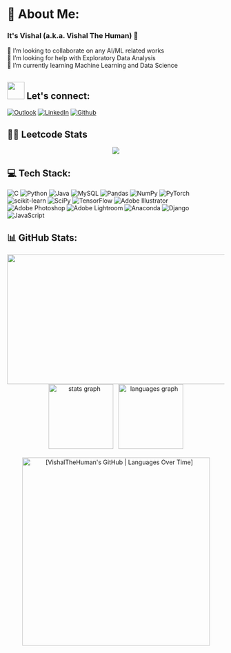 ###
# 💫 About Me:
### It's Vishal (a.k.a. Vishal The Human) 👋
👯 I’m looking to collaborate on any AI/ML related works<br>🤝 I’m looking for help with Exploratory Data Analysis<br>🌱 I’m currently learning Machine Learning and Data Science<br>

## <img src="https://media.giphy.com/media/LnQjpWaON8nhr21vNW/giphy.gif" width="40"> **Let's connect:** ️
[![Outlook](https://img.shields.io/badge/Microsoft_Outlook-0078D4?style=for-the-badge&logo=microsoft-outlook&logoColor=white)](mailto:vishalatmadurai@outlook.com)
[![LinkedIn](https://img.shields.io/badge/-LinkedIn-0077B5?style=for-the-badge&logo=LinkedIn&logoColor=white)](https://www.linkedin.com/in/vishalthehuman/)
[![Github](https://img.shields.io/badge/-Github-181717?style=for-the-badge&logo=Github&logoColor=white)](https://github.com/VishalTheHuman)


## 🧑‍💻 Leetcode Stats
<p align="center">
  <img  src="https://leetcard.jacoblin.cool/VishalTheHuman?theme=dark&font=ABeeZee&ext=heatmap"/>
</p>


## 💻 Tech Stack:
![C](https://img.shields.io/badge/c-%2300599C.svg?style=for-the-badge&logo=c&logoColor=white) ![Python](https://img.shields.io/badge/python-3670A0?style=for-the-badge&logo=python&logoColor=ffdd54) ![Java](https://img.shields.io/badge/java-%23ED8B00.svg?style=for-the-badge&logo=java&logoColor=white) ![MySQL](https://img.shields.io/badge/mysql-%2300f.svg?style=for-the-badge&logo=mysql&logoColor=white) ![Pandas](https://img.shields.io/badge/pandas-%23150458.svg?style=for-the-badge&logo=pandas&logoColor=white) ![NumPy](https://img.shields.io/badge/numpy-%23013243.svg?style=for-the-badge&logo=numpy&logoColor=white) ![PyTorch](https://img.shields.io/badge/PyTorch-%23EE4C2C.svg?style=for-the-badge&logo=PyTorch&logoColor=white) ![scikit-learn](https://img.shields.io/badge/scikit--learn-%23F7931E.svg?style=for-the-badge&logo=scikit-learn&logoColor=white) ![SciPy](https://img.shields.io/badge/SciPy-%230C55A5.svg?style=for-the-badge&logo=scipy&logoColor=%white) ![TensorFlow](https://img.shields.io/badge/TensorFlow-%23FF6F00.svg?style=for-the-badge&logo=TensorFlow&logoColor=white) ![Adobe Illustrator](https://img.shields.io/badge/adobeillustrator-%23FF9A00.svg?style=for-the-badge&logo=adobeillustrator&logoColor=white) ![Adobe Photoshop](https://img.shields.io/badge/adobephotoshop-%2331A8FF.svg?style=for-the-badge&logo=adobephotoshop&logoColor=white) ![Adobe Lightroom](https://img.shields.io/badge/Adobe%20Lightroom-31A8FF.svg?style=for-the-badge&logo=Adobe%20Lightroom&logoColor=white) ![Anaconda](https://img.shields.io/badge/Anaconda-%2344A833.svg?style=for-the-badge&logo=anaconda&logoColor=white) ![Django](https://img.shields.io/badge/django-%23092E20.svg?style=for-the-badge&logo=django&logoColor=white) ![JavaScript](https://img.shields.io/badge/javascript-%23323330.svg?style=for-the-badge&logo=javascript&logoColor=%23F7DF1E)
## 📊 GitHub Stats:
<div align="center">
<img height="300" width="665" src="https://github-readme-streak-stats.herokuapp.com/?user=vishalthehuman&theme=onedark&hide_border=false" alt="">
</div>
<div align="center">
  <img src="https://github-readme-stats.vercel.app/api?username=vishalthehuman&hide_title=false&hide_rank=false&show_icons=true&include_all_commits=true&count_private=true&disable_animations=false&theme=dracula&locale=en&hide_border=false&order=1" height="150" alt="stats graph" />
  &nbsp; <!-- Add a non-breaking space for separation -->
  <img src="https://github-readme-stats.vercel.app/api/top-langs?username=vishalthehuman&locale=en&hide_title=false&layout=compact&card_width=320&langs_count=5&theme=dracula&hide_border=false&order=2" height="150" alt="languages graph" />
</div>
<br>
<div align="center">
<img src="https://stats.quine.sh/VishalTheHuman/languages-over-time?theme=dark" alt="[VishalTheHuman's GitHub | Languages Over Time]" height="435">
</div>